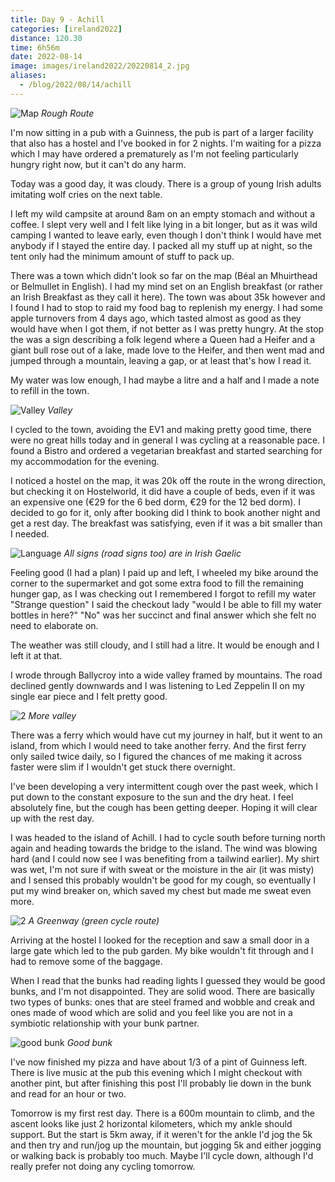```yaml
--- 
title: Day 9 - Achill
categories: [ireland2022]
distance: 120.30
time: 6h56m
date: 2022-08-14
image: images/ireland2022/20220814_2.jpg
aliases:
  - /blog/2022/08/14/achill
---
```


![Map](/images/ireland2022/20220814_map.jpg) 
*Rough Route*

I'm now sitting in a pub with a Guinness, the pub is part of a larger facility
that also has a hostel and I've booked in for 2 nights. I'm waiting for a
pizza which I may have ordered a prematurely as I'm not feeling particularly
hungry right now, but it can't do any harm.

Today was a good day, it was cloudy. There is a group of young Irish adults
imitating wolf cries on the next table.

I left my wild campsite at around 8am on an empty stomach and without a
coffee. I slept very well and I felt like lying in a bit longer, but as it was
wild camping I wanted to leave early, even though I don't think I would have
met anybody if I stayed the entire day. I packed all my stuff up at night, so
the tent only had the minimum amount of stuff to pack up.

There was a town which didn't look so far on the map (Béal an Mhuirthead or
Belmullet in English). I had my mind set on an English breakfast (or rather an
Irish Breakfast as they call it here). The town was about 35k however and I
found I had to stop to raid my food bag to replenish my energy. I had some
apple turnovers from 4 days ago, which tasted almost as good as they would have
when I got them, if not better as I was pretty hungry. At the stop the was a
sign describing a folk legend where a Queen had a Heifer and a giant bull rose
out of a lake, made love to the Heifer, and then went mad and jumped through
a mountain, leaving a gap, or at least that's how I read it.

My water was low enough, I had maybe a litre and a half and I made a note to
refill in the town.

![Valley](/images/ireland2022/20220814_1.jpg) 
*Valley*

I cycled to the town, avoiding the EV1 and making pretty good time, there were
no great hills today and in general I was cycling at a reasonable pace. I
found a Bistro and ordered a vegetarian breakfast and started searching for my
accommodation for the evening.

I noticed a hostel on the map, it was 20k off the route in the wrong
direction, but checking it on Hostelworld, it did have a couple of beds, even if it was
an expensive one (€29 for the 6 bed dorm, €29 for the 12 bed dorm). I decided
to go for it, only after booking did I think to book another night and get a
rest day. The breakfast was satisfying, even if it was a bit smaller than I
needed.

![Language](/images/ireland2022/20220814_language.jpg) 
*All signs (road signs too) are in Irish Gaelic*

Feeling good (I had a plan) I paid up and left, I wheeled my bike around the
corner to the supermarket and got some extra food to fill the remaining hunger
gap, as I was checking out I remembered I forgot to refill my water "Strange
question" I said the checkout lady "would I be able to fill my water bottles
in here?" "No" was her succinct and final answer which she felt no need to
elaborate on.

The weather was still cloudy, and I still had a litre. It would be enough and
I left it at that.

I wrode through Ballycroy into a wide valley framed by mountains. The road
declined gently downwards and I was listening to Led Zeppelin II on my single
ear piece and I felt pretty good.

![2](/images/ireland2022/20220814_2.jpg) 
*More valley*

There was a ferry which would have cut my journey in half, but it went to an
island, from which I would need to take another ferry. And the first ferry
only sailed twice daily, so I figured the chances of me making it across
faster were slim if I wouldn't get stuck there overnight.

I've been developing a very intermittent cough over the past week, which I put
down to the constant exposure to the sun and the dry heat. I feel absolutely
fine, but the cough has been getting deeper. Hoping it will clear up with the
rest day.

I was headed to the island of Achill. I had to cycle south before turning
north again and heading towards the bridge to the island. The wind was blowing
hard (and I could now see I was benefiting from a tailwind earlier). My shirt
was wet, I'm not sure if with sweat or the moisture in the air (it was misty)
and I sensed this probably wouldn't be good for my cough, so eventually I put
my wind breaker on, which saved my chest but made me sweat even more.

![2](/images/ireland2022/20220814_green.jpg) 
*A Greenway (green cycle route)*

Arriving at the hostel I looked for the reception and saw a small door in a
large gate which led to the pub garden. My bike wouldn't fit through and I had
to remove some of the baggage.

When I read that the bunks had reading lights I guessed they would be good
bunks, and I'm not disappointed. They are solid wood. There are basically two
types of bunks: ones that are steel framed and wobble and creak and ones made
of wood which are solid and you feel like you are not in a symbiotic
relationship with your bunk partner.

![good bunk](/images/ireland2022/20220814_bunk.jpg) 
*Good bunk*

I've now finished my pizza and have about 1/3 of a pint of Guinness left.
There is live music at the pub this evening which I might checkout with
another pint, but after finishing this post I'll probably lie down in the bunk
and read for an hour or two.

Tomorrow is my first rest day. There is a 600m mountain to climb, and the
ascent looks like just 2 horizontal kilometers, which my ankle should support.
But the start is 5km away, if it weren't for the ankle I'd jog the 5k and then
try and run/jog up the mountain, but jogging 5k and either jogging or walking
back is probably too much. Maybe I'll cycle down, although I'd really prefer
not doing any cycling tomorrow.



